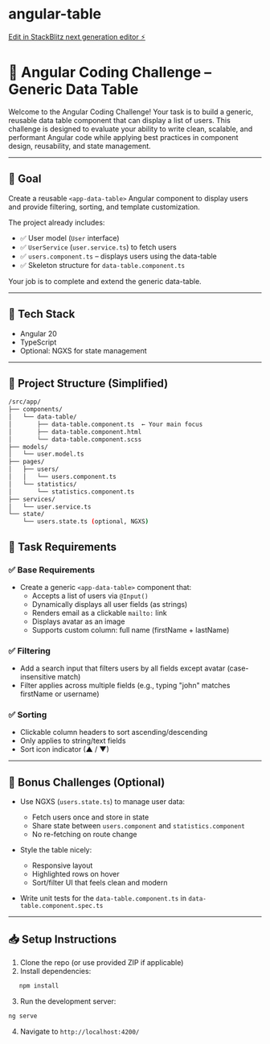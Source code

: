 # angular-table

[Edit in StackBlitz next generation editor ⚡️](https://stackblitz.com/~/github.com/ankerer/angular-table)

# 🧩 Angular Coding Challenge – Generic Data Table

Welcome to the Angular Coding Challenge! Your task is to build a generic, reusable data table component that can display a list of users. This challenge is designed to evaluate your ability to write clean, scalable, and performant Angular code while applying best practices in component design, reusability, and state management.

---

## 🚀 Goal

Create a reusable `<app-data-table>` Angular component to display users and provide filtering, sorting, and template customization.

The project already includes:

- ✅ User model (`User` interface)
- ✅ `UserService` (`user.service.ts`) to fetch users
- ✅ `users.component.ts` – displays users using the data-table
- ✅ Skeleton structure for `data-table.component.ts`

Your job is to complete and extend the generic data-table.

---

## 🧱 Tech Stack

- Angular 20
- TypeScript
- Optional: NGXS for state management

---

## 📂 Project Structure (Simplified)

```bash
/src/app/
├── components/
│   └── data-table/
│       ├── data-table.component.ts  ← Your main focus
│       ├── data-table.component.html
│       └── data-table.component.scss
├── models/
│   └── user.model.ts
├── pages/
│   ├── users/
│   │   └── users.component.ts
│   └── statistics/
│       └── statistics.component.ts
├── services/
│   └── user.service.ts
└── state/
    └── users.state.ts (optional, NGXS)
```

## 📌 Task Requirements

### ✅ Base Requirements

- Create a generic `<app-data-table>` component that:
  - Accepts a list of users via `@Input()`
  - Dynamically displays all user fields (as strings)
  - Renders email as a clickable `mailto:` link
  - Displays avatar as an image
  - Supports custom column: full name (firstName + lastName)

### ✅ Filtering

- Add a search input that filters users by all fields except avatar (case-insensitive match)
- Filter applies across multiple fields (e.g., typing "john" matches firstName or username)

### ✅ Sorting

- Clickable column headers to sort ascending/descending
- Only applies to string/text fields
- Sort icon indicator (▲ / ▼)

---

## 💎 Bonus Challenges (Optional)

- Use NGXS (`users.state.ts`) to manage user data:

  - Fetch users once and store in state
  - Share state between `users.component` and `statistics.component`
  - No re-fetching on route change

- Style the table nicely:

  - Responsive layout
  - Highlighted rows on hover
  - Sort/filter UI that feels clean and modern

- Write unit tests for the `data-table.component.ts` in `data-table.component.spec.ts`

---

## 📥 Setup Instructions

1. Clone the repo (or use provided ZIP if applicable)
2. Install dependencies:

```bash
   npm install
```

3. Run the development server:

```bash
ng serve
```

4. Navigate to `http://localhost:4200/`
